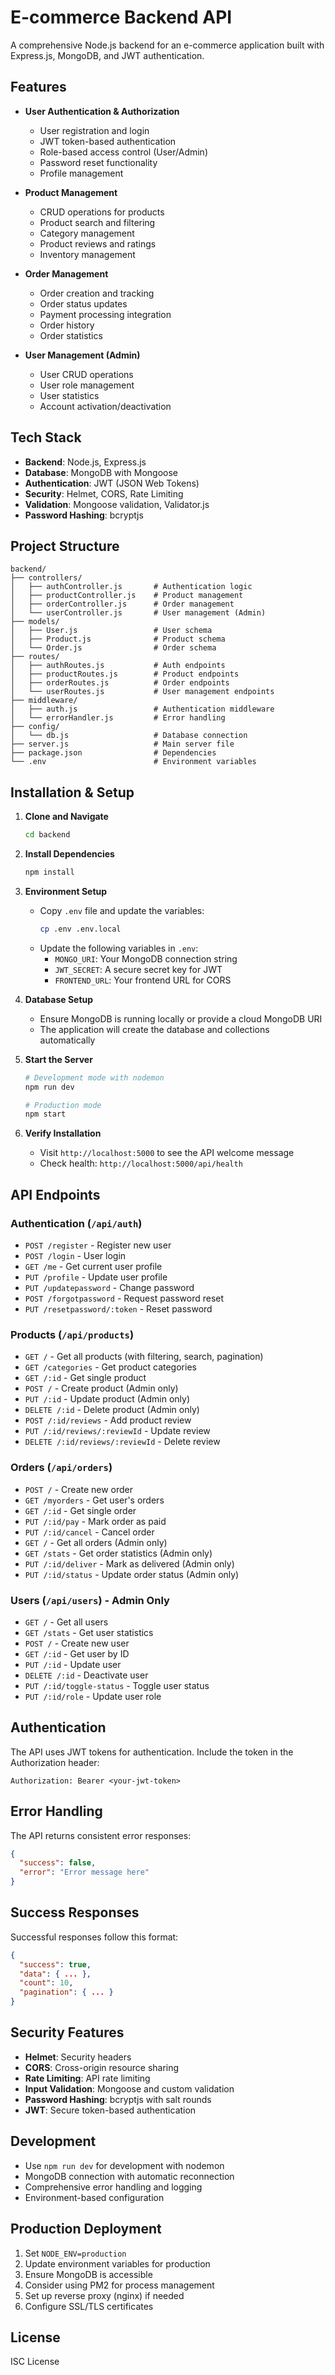 # E-commerce Backend API

A comprehensive Node.js backend for an e-commerce application built with Express.js, MongoDB, and JWT authentication.

## Features

- **User Authentication & Authorization**
  - User registration and login
  - JWT token-based authentication
  - Role-based access control (User/Admin)
  - Password reset functionality
  - Profile management

- **Product Management**
  - CRUD operations for products
  - Product search and filtering
  - Category management
  - Product reviews and ratings
  - Inventory management

- **Order Management**
  - Order creation and tracking
  - Order status updates
  - Payment processing integration
  - Order history
  - Order statistics

- **User Management (Admin)**
  - User CRUD operations
  - User role management
  - User statistics
  - Account activation/deactivation

## Tech Stack

- **Backend**: Node.js, Express.js
- **Database**: MongoDB with Mongoose
- **Authentication**: JWT (JSON Web Tokens)
- **Security**: Helmet, CORS, Rate Limiting
- **Validation**: Mongoose validation, Validator.js
- **Password Hashing**: bcryptjs

## Project Structure

```
backend/
├── controllers/
│   ├── authController.js       # Authentication logic
│   ├── productController.js    # Product management
│   ├── orderController.js      # Order management
│   └── userController.js       # User management (Admin)
├── models/
│   ├── User.js                 # User schema
│   ├── Product.js              # Product schema
│   └── Order.js                # Order schema
├── routes/
│   ├── authRoutes.js           # Auth endpoints
│   ├── productRoutes.js        # Product endpoints
│   ├── orderRoutes.js          # Order endpoints
│   └── userRoutes.js           # User management endpoints
├── middleware/
│   ├── auth.js                 # Authentication middleware
│   └── errorHandler.js         # Error handling
├── config/
│   └── db.js                   # Database connection
├── server.js                   # Main server file
├── package.json                # Dependencies
└── .env                        # Environment variables
```

## Installation & Setup

1. **Clone and Navigate**
   ```bash
   cd backend
   ```

2. **Install Dependencies**
   ```bash
   npm install
   ```

3. **Environment Setup**
   - Copy `.env` file and update the variables:
     ```bash
     cp .env .env.local
     ```
   - Update the following variables in `.env`:
     - `MONGO_URI`: Your MongoDB connection string
     - `JWT_SECRET`: A secure secret key for JWT
     - `FRONTEND_URL`: Your frontend URL for CORS

4. **Database Setup**
   - Ensure MongoDB is running locally or provide a cloud MongoDB URI
   - The application will create the database and collections automatically

5. **Start the Server**
   ```bash
   # Development mode with nodemon
   npm run dev

   # Production mode
   npm start
   ```

6. **Verify Installation**
   - Visit `http://localhost:5000` to see the API welcome message
   - Check health: `http://localhost:5000/api/health`

## API Endpoints

### Authentication (`/api/auth`)
- `POST /register` - Register new user
- `POST /login` - User login
- `GET /me` - Get current user profile
- `PUT /profile` - Update user profile
- `PUT /updatepassword` - Change password
- `POST /forgotpassword` - Request password reset
- `PUT /resetpassword/:token` - Reset password

### Products (`/api/products`)
- `GET /` - Get all products (with filtering, search, pagination)
- `GET /categories` - Get product categories
- `GET /:id` - Get single product
- `POST /` - Create product (Admin only)
- `PUT /:id` - Update product (Admin only)
- `DELETE /:id` - Delete product (Admin only)
- `POST /:id/reviews` - Add product review
- `PUT /:id/reviews/:reviewId` - Update review
- `DELETE /:id/reviews/:reviewId` - Delete review

### Orders (`/api/orders`)
- `POST /` - Create new order
- `GET /myorders` - Get user's orders
- `GET /:id` - Get single order
- `PUT /:id/pay` - Mark order as paid
- `PUT /:id/cancel` - Cancel order
- `GET /` - Get all orders (Admin only)
- `GET /stats` - Get order statistics (Admin only)
- `PUT /:id/deliver` - Mark as delivered (Admin only)
- `PUT /:id/status` - Update order status (Admin only)

### Users (`/api/users`) - Admin Only
- `GET /` - Get all users
- `GET /stats` - Get user statistics
- `POST /` - Create new user
- `GET /:id` - Get user by ID
- `PUT /:id` - Update user
- `DELETE /:id` - Deactivate user
- `PUT /:id/toggle-status` - Toggle user status
- `PUT /:id/role` - Update user role

## Authentication

The API uses JWT tokens for authentication. Include the token in the Authorization header:

```
Authorization: Bearer <your-jwt-token>
```

## Error Handling

The API returns consistent error responses:

```json
{
  "success": false,
  "error": "Error message here"
}
```

## Success Responses

Successful responses follow this format:

```json
{
  "success": true,
  "data": { ... },
  "count": 10,
  "pagination": { ... }
}
```

## Security Features

- **Helmet**: Security headers
- **CORS**: Cross-origin resource sharing
- **Rate Limiting**: API rate limiting
- **Input Validation**: Mongoose and custom validation
- **Password Hashing**: bcryptjs with salt rounds
- **JWT**: Secure token-based authentication

## Development

- Use `npm run dev` for development with nodemon
- MongoDB connection with automatic reconnection
- Comprehensive error handling and logging
- Environment-based configuration

## Production Deployment

1. Set `NODE_ENV=production`
2. Update environment variables for production
3. Ensure MongoDB is accessible
4. Consider using PM2 for process management
5. Set up reverse proxy (nginx) if needed
6. Configure SSL/TLS certificates

## License

ISC License